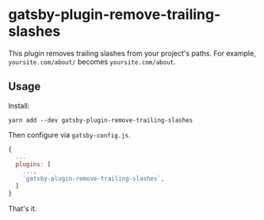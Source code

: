 # gatsby-plugin-remove-trailing-slashes

This plugin removes trailing slashes from your project's paths. For
example, `yoursite.com/about/` becomes `yoursite.com/about`.

## Usage

Install:

```
yarn add --dev gatsby-plugin-remove-trailing-slashes
```

Then configure via `gatsby-config.js`.

```js
{
  ...
  plugins: [
    ...,
    `gatsby-plugin-remove-trailing-slashes`,
  ]
}
```

That's it.
